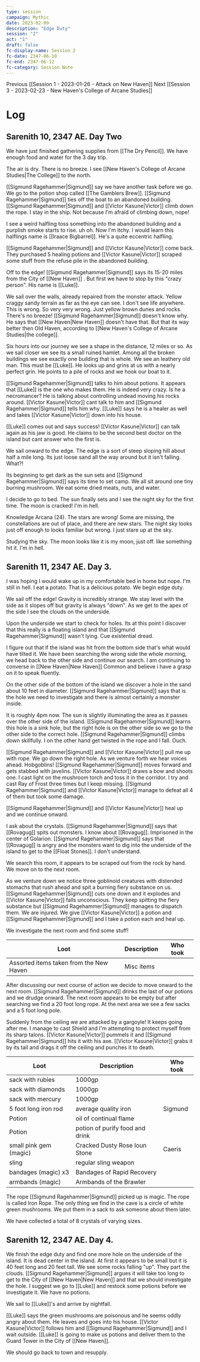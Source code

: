```yaml
---
type: session
campaign: Mythic
date: 2023-02-09
description: "Edge Duty"
session: "2"
act: "1"
draft: false
fc-display-name: Session 2
fc-date: 2347-06-10
fc-end: 2347-06-12
fc-category: Session Note
---
```

Previous [[Session 1 - 2023-01-26 - Attack on New Haven]]
Next [[Session 3 - 2023-02-23 - New Haven's College of Arcane Studies]]

# Log
## Sarenith 10, 2347 AE. Day Two
We have just finished gathering supplies from [[The Dry Pencil]]. We have enough food and water for the 3 day trip. 

The air is dry. There is no breeze. I see [[New Haven's College of Arcane Studies|The College]] to the north. 

[[Sigmund Ragehammer|Sigmund]] say we have another task before we go. We go to the potion shop called [[The Gamblers Brew]]. [[Sigmund Ragehammer|Sigmund]] ties off the boat to an abandoned building. [[Sigmund Ragehammer|Sigmund]] and [[Victor Kasune|Victor]] climb down the rope. I stay in the ship. Not because I'm afraid of climbing down, nope!

I see a weird halfling toss something into the abandoned building and a purplish smoke starts to rise. uh oh. Now I'm itchy. I would learn this halflings name is [[Iraace Bigbarrel]]. He's a quite eccentric halfling.

[[Sigmund Ragehammer|Sigmund]] and [[Victor Kasune|Victor]] come back. They purchased 5 healing potions and [[Victor Kasune|Victor]] scraped some stuff from the refuse pile in the abandoned building. 

Off to the edge! [[Sigmund Ragehammer|Sigmund]] says its 15-20 miles from the City of [[New Haven]] . But first we have to stop by this "crazy person". His name is [[Luke]]. 

We sail over the walls, already repaired from the monster attack. Yellow craggy sandy terrain as far as the eye can see. I don't see life anywhere. This is wrong. So very very wrong. Just yellow brown dunes and rocks. There's no breeze! [[Sigmund Ragehammer|Sigmund]] doesn't know why. He says that [[New Haven|New Haven]] doesn't have that. But that its way better then Old Haven, according to [[New Haven's College of Arcane Studies|the college]]. 

Six hours into our journey we see a shape in the distance, 12 miles or so. As we sail closer we see its a small ruined hamlet. Among all the broken buildings we see exactly one building  that is whole. We see an leathery old man. This must be [[Luke]]. He looks up and grins at us with a nearly perfect grin. He points to a pile of rocks and we hook our boat to it. 

[[Sigmund Ragehammer|Sigmund]] talks to him about potions. It appears that [[Luke]] is the one who makes them. He is indeed very crazy. Is he a necromancer? He is talking about controlling undead moving his rocks around. [[Victor Kasune|Victor]] cant talk to him and [[Sigmund Ragehammer|Sigmund]] tells him why. [[Luke]] says he is a healer as well and takes [[Victor Kasune|Victor]] down into his house.

[[Luke]] comes out and says success! [[Victor Kasune|Victor]] can talk again as his jaw is good. He claims to be the second best doctor on the island but cant answer who the first is. 

We sail onward to the edge. The edge is a sort of steep sloping hill about half a mile long. Its just loose sand all the way around but it isn't falling. What?! 

Its beginning to get dark as the sun sets and [[Sigmund Ragehammer|Sigmund]] says its time to set camp. We all sit around one tiny burning mushroom. We eat some dried meats, nuts, and water.

I decide to go to bed. The sun finally sets and I see the night sky for the first time. The moon is cracked! I'm in hell.

Knowledge Arcana (24). The stars are wrong! Some are missing, the constellations are out of place, and there are new stars. The night sky looks just off enough to looks familiar but wrong. I just stare up at the sky.

Studying the sky. The moon looks like it is my moon, just off. like something hit it. I'm in hell.

## Sarenith 11, 2347 AE. Day 3. 
I was hoping I would wake up in my comfortable bed in home but nope. I'm still in hell. I eat a potato. That is a delicious potato. We begin edge duty.

We sail off the edge! Gravity is incredibly strange. We stay level with the side as it slopes off but gravity is always "down". As we get to the apex of the side I see the clouds on the underside. 

Upon the underside we start to check for holes. Its at this point I discover that this really is a floating island and that [[Sigmund Ragehammer|Sigmund]] wasn't lying. Cue existential dread. 

I figure out that if the island was hit from the bottom side that's what would have tilted it. We have been searching the wrong side the whole morning, we head back to the other side and continue our search. I am continuing to converse in [[New Haven|New Haven]] Common and believe i have a grasp on it to speak fluently.

On the other side of the bottom of the island we discover a hole in the sand about 10 feet in diameter. [[Sigmund Ragehammer|Sigmund]] says that is the hole we need to investigate and there is almost certainly a monster inside.

It is roughly 4pm now. The sun is slightly illuminating the area as it passes over the other side of the island. [[Sigmund Ragehammer|Sigmund]] learns this hole is a sink hole, but the right hole is on the other side so we go to the other side to the correct hole. [[Sigmund Ragehammer|Sigmund]] climbs down skillfully. I on the other hand get twisted in the rope and I fall. Ouch.

[[Sigmund Ragehammer|Sigmund]] and [[Victor Kasune|Victor]] pull me up with rope. We go down the right hole. As we venture forth we hear voices ahead. Hobgoblins! [[Sigmund Ragehammer|Sigmund]] moves forward and gets stabbed with javelins. [[Victor Kasune|Victor]] draws a bow and shoots one. I cast light on the mushroom torch and toss it in the corridor. I try and cast Ray of Frost three times but I keep missing. [[Sigmund Ragehammer|Sigmund]] and [[Victor Kasune|Victor]] manage to defeat all 4 of them but took some damage.

[[Sigmund Ragehammer|Sigmund]] and [[Victor Kasune|Victor]] heal up and we continue onward. 

I ask about the crystals. [[Sigmund Ragehammer|Sigmund]] says that [[Rovagug]] spits out monsters. I know about [[Rovagug]]. Imprisoned in the center of Golarion. [[Sigmund Ragehammer|Sigmund]] says that [[Rovagug]] is angry and the monsters want to dig into the underside of the island to get to the [[Float Stones]]. I don't understand. 

We search this room, it appears to be scraped out from the rock by hand. We move on to the next room.

As we venture down we notice three goblinoid creatures with distended stomachs that rush ahead and spit a burning fiery substance on us. [[Sigmund Ragehammer|Sigmund]] cuts one down and it explodes and [[Victor Kasune|Victor]] falls unconscious. They keep spitting the fiery substance but [[Sigmund Ragehammer|Sigmund]] manages to dispatch them. We are injured. We give [[Victor Kasune|Victor]] a potion and [[Sigmund Ragehammer|Sigmund]] and I take a potion each and heal up.

We investigate the next room and find some stuff!

| Loot                                    | Description | Who took |
| --------------------------------------- | ----------- | -------- |
| Assorted items taken from the New Haven | Misc items  |          |

After discussing our next course of action we decide to move onward to the next room. [[Sigmund Ragehammer|Sigmund]] drinks the last of our potions and we drudge onward. The next room appears to be empty but after searching we find a 20 foot long rope. At the next area we see a few sacks and a 5 foot long pole.

Suddenly from the ceiling we are attacked by a gargoyle! It keeps going after me. I manage to cast Shield and I'm attempting to protect myself from its sharp talons. [[Victor Kasune|Victor]] pummels it and [[Sigmund Ragehammer|Sigmund]] hits it with his axe. [[Victor Kasune|Victor]] grabs it by its tail and drags it off the ceiling and punches it to death. 

| Loot                   | Description                     | Who took |
| ---------------------- | ------------------------------- | -------- |
| sack with rubies       | 1000gp                          |          |
| sack with diamonds     | 1000gp                          |          |
| sack with mercury      | 1000gp                          |          |
| 5 foot long iron rod   | average quality iron            | Sigmund  |
| Potion                 | oil of continual flame          |          |
| Potion                 | potion of purify food and drink |          |
| small pink gem (magic) | Cracked Dusty Rose Ioun Stone   | Caeris   |
| sling                  | regular sling weapon            |          |
| bandages (magic) x3    | Bandages of Rapid Recovery      |          |
| armbands (magic)       | Armbands of the Brawler         |          |

The rope [[Sigmund Ragehammer|Sigmund]] picked up is magic. The rope is called Iron Rope. The only thing we find in the cave is a circle of white green mushrooms. We put them in a sack to ask someone about them later.

We have collected a total of 8 crystals of varying sizes.

## Sarenith 12, 2347 AE. Day 4. 

We finish the edge duty and find one more hole on the underside of the island. It is dead center in the island. At first it appears to be small but it is 40 feet long and 20 feet tall. We see some rocks falling "up". They part the clouds. [[Sigmund Ragehammer|Sigmund]] argues it will take too long to get to the City of [[New Haven|New Haven]] and that we should investigate the hole. I suggest we go to [[Luke]] and restock some potions before we investigate it. We have no potions.

We sail to [[Luke]]'s and arrive by nightfall. 

[[Luke]] says the green mushrooms are poisonous and he seems oddly angry about them. He leaves and goes into his house. [[Victor Kasune|Victor]] follows him and [[Sigmund Ragehammer|Sigmund]] and I wait outside. [[Luke]] is going to make us potions and deliver them to the Guard Tower in the City of [[New Haven]].

We should go back to town and resupply.




